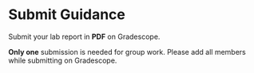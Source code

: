 # Submit Guidance

Submit your lab report in **PDF** on Gradescope. 

**Only one** submission is needed for group work. Please add all members while submitting on Gradescope. 